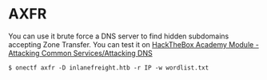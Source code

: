 # AXFR

You can use it brute force a DNS server to find hidden subdomains accepting Zone Transfer. You can test it on [HackTheBox Academy Module - Attacking Common Services/Attacking DNS](https://academy.hackthebox.com/module/116/section/1512)


```shell
$ onectf axfr -D inlanefreight.htb -r IP -w wordlist.txt
```
